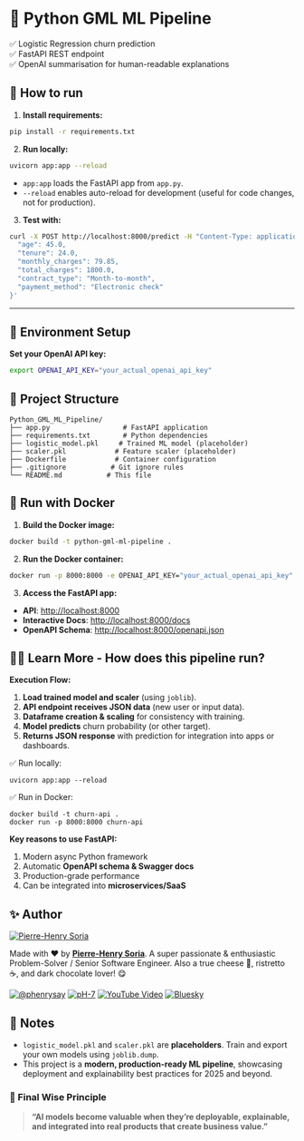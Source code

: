 # 🚀 Python GML ML Pipeline

✅ Logistic Regression churn prediction  
✅ FastAPI REST endpoint  
✅ OpenAI summarisation for human-readable explanations


## 🔧 How to run

1. **Install requirements:**

```bash
pip install -r requirements.txt
```

2. **Run locally:**

```bash
uvicorn app:app --reload
```

- `app:app` loads the FastAPI app from `app.py`.
- `--reload` enables auto-reload for development (useful for code changes, not for production).

3. **Test with:**

```bash
curl -X POST http://localhost:8000/predict -H "Content-Type: application/json" -d '{
  "age": 45.0,
  "tenure": 24.0,
  "monthly_charges": 79.85,
  "total_charges": 1800.0,
  "contract_type": "Month-to-month",
  "payment_method": "Electronic check"
}'
```

---

## 🔑 Environment Setup

**Set your OpenAI API key:**

```bash
export OPENAI_API_KEY="your_actual_openai_api_key"
```


## 📂 Project Structure

```
Python_GML_ML_Pipeline/
├── app.py                  # FastAPI application
├── requirements.txt        # Python dependencies
├── logistic_model.pkl     # Trained ML model (placeholder)
├── scaler.pkl            # Feature scaler (placeholder)
├── Dockerfile            # Container configuration
├── .gitignore           # Git ignore rules
└── README.md           # This file
```


## 🐳 Run with Docker

1. **Build the Docker image:**

```bash
docker build -t python-gml-ml-pipeline .
```

2. **Run the Docker container:**

```bash
docker run -p 8000:8000 -e OPENAI_API_KEY="your_actual_openai_api_key" python-gml-ml-pipeline
```

3. **Access the FastAPI app:**

- **API**: [http://localhost:8000](http://localhost:8000)
- **Interactive Docs**: [http://localhost:8000/docs](http://localhost:8000/docs)
- **OpenAPI Schema**: [http://localhost:8000/openapi.json](http://localhost:8000/openapi.json)


## 🧑‍🎓 Learn More - How does this pipeline run?
**Execution Flow:**

1. **Load trained model and scaler** (using `joblib`).
2. **API endpoint receives JSON data** (new user or input data).
3. **Dataframe creation & scaling** for consistency with training.
4. **Model predicts** churn probability (or other target).
5. **Returns JSON response** with prediction for integration into apps or dashboards.


✅ Run locally:
```console
uvicorn app:app --reload
```

✅ Run in Docker:
```console
docker build -t churn-api .
docker run -p 8000:8000 churn-api
```

**Key reasons to use FastAPI:**
1. Modern async Python framework
2. Automatic **OpenAPI schema & Swagger docs**
3. Production-grade performance
4. Can be integrated into **microservices/SaaS**


## ✨ Author

[![Pierre-Henry Soria](https://avatars0.githubusercontent.com/u/1325411?s=200)](https://ph7.me "Pierre-Henry Soria, Software Developer")

Made with ❤️ by **[Pierre-Henry Soria](https://pierrehenry.be)**. A super passionate & enthusiastic Problem-Solver / Senior Software Engineer. Also a true cheese 🧀, ristretto ☕️, and dark chocolate lover! 😋

[![@phenrysay](https://img.shields.io/badge/x-000000?style=for-the-badge&logo=x)](https://x.com/phenrysay "Follow Me on X") [![pH-7](https://img.shields.io/badge/GitHub-100000?style=for-the-badge&logo=github&logoColor=white)](https://github.com/pH-7 "My GitHub") [![YouTube Video](https://img.shields.io/badge/YouTube-FF0000?style=for-the-badge&logo=youtube&logoColor=white)](https://youtu.be/cWBuZ4DXGK4 "YouTube SucceedAI Video") [![Bluesky](https://img.shields.io/badge/bluesky-1e90ff?style=for-the-badge&logo=data:image/svg+xml;base64,PHN2ZyBmaWxsPSIjMDAwMDAwIiBoZWlnaHQ9IjI0cHgiIHZpZXdCb3g9IjAgMCAzMiAzMiIgd2lkdGg9IjI0cHgiIHhtbG5zPSJodHRwOi8vd3d3LnczLm9yZy8yMDAwL3N2ZyI+PHBhdGggZD0iTTMwIDZsLTIuOTk5LTEuNjY2TDMyIDMuMzQgMjMuMTg5IDAgMTYuMDA2IDUuMzQgOC44MTMgMCAwIDMuMzQgNC45OTkgNC4zMzQgMCA2bDUuMDAxIDQuODAzTDQgMjAuODFWMjRsNS4wMDEtMS42NjZMMTYgMjhMMjIuOTk5IDIyLjM0IDMyIDI0di0zLjE4OUwyNy4wMDIgMTIgMzAgNiIgLz48L3N2Zz4=)](https://bsky.app/profile/ph7s.bsky.social "Bluesky Profile")


## 📌 Notes

- `logistic_model.pkl` and `scaler.pkl` are **placeholders**. Train and export your own models using `joblib.dump`.
- This project is a **modern, production-ready ML pipeline**, showcasing deployment and explainability best practices for 2025 and beyond.


### 🧠 Final Wise Principle

> **“AI models become valuable when they’re deployable, explainable, and integrated into real products that create business value.”**
